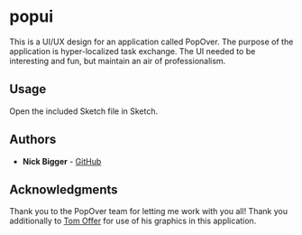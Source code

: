 # popui
This is a UI/UX design for an application called PopOver. The purpose of the application is hyper-localized task exchange.
The UI needed to be interesting and fun, but maintain an air of professionalism.

## Usage

Open the included Sketch file in Sketch.

## Authors

* **Nick Bigger** - [GitHub](https://github.com/nbigger)

## Acknowledgments

Thank you to the PopOver team for letting me work with you all! Thank you additionally to [Tom Offer](https://www.sketchappsources.com/contributor/tomeroffer)
for use of his graphics in this application.
